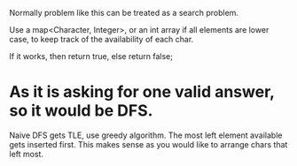 
Normally problem like this can be treated as a search problem.     

Use a map<Character, Integer>, or an int array if all elements are lower case, to keep track of the availability of each char.   

If it works, then return true, else return false;     

As it is asking for one valid answer, so it would be DFS.   
=================================================

Naive DFS gets TLE, use greedy algorithm.  The most left element available gets inserted first.  This makes sense as you would like to arrange chars that left most.   




  